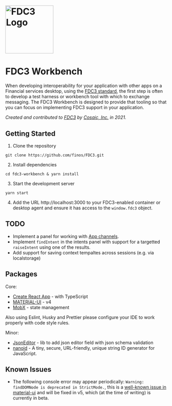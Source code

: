 # <a href='http://fdc3.finos.org'><img src='https://fdc3.finos.org/img/fdc3-logo-2019-color.png' height='150' alt='FDC3 Logo' aria-label='fdc3.finos.org' /></a>

# FDC3 Workbench
When developing interoperability for your application with other apps on a Financial services desktop, using the [FDC3 standard](https://fdc3.finos.org/docs/fdc3-intro), the first step is often to develop a test harness or workbench tool with which to exchange messaging. The FDC3 Workbench is designed to provide that tooling so that you can focus on implementing FDC3 support in your application.

_Created and contributed to [FDC3](http://fdc3.finos.org) by [Cosaic, Inc.](https://cosaic.io/) in 2021._

## Getting Started

1. Clone the repository

`git clone https://github.com/finos/FDC3.git`

2. Install dependencies

`cd fdc3-workbench & yarn install`

3. Start the development server

`yarn start`

4. Add the URL http://localhost:3000 to your FDC3-enabled container or desktop agent and ensure it has access to the `window.fdc3` object.

## TODO
- Implement a panel for working with [App channels](https://fdc3.finos.org/docs/api/spec#direct-listening-and-broadcast-on-channels).
- Implement `findIntent` in the intents panel with support for a targetted `raiseIntent` using one of the results.
- Add support for saving context tempaltes across sessions (e.g. via localstorage)
## Packages

Core:
- [Create React App](https://github.com/facebook/create-react-app) - with TypeScript
- [MATERIAL-UI](https://material-ui.com) - v4
- [MobX](https://mobx.js.org/README.html) - state management

Also using Eslint, Husky and Prettier please configure your IDE to work properly with code style rules.

Minor:
- [JsonEditor](https://github.com/josdejong/jsoneditor) - lib to add json editor field with json schema validation
- [nanoid](https://www.npmjs.com/package/nanoid) - A tiny, secure, URL-friendly, unique string ID generator for JavaScript.

## Known Issues

- The following console error may appear periodically: `Warning: findDOMNode is deprecated in StrictMode.`, this is a [well-known issue in material-ui](https://github.com/mui-org/material-ui/issues/13394) and will be fixed in v5, which (at the time of writing) is currently in beta.



